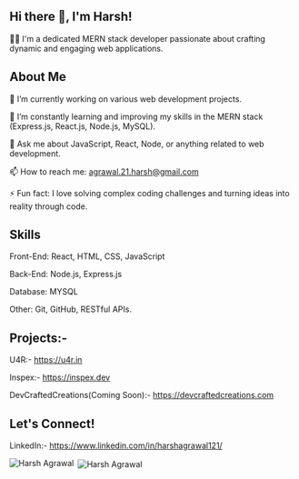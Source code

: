 
## Hi there 👋, I'm Harsh!

👨‍💻 I'm a dedicated MERN stack developer passionate about crafting dynamic and engaging web applications.

## About Me
🔭 I’m currently working on various web development projects.

🌱 I’m constantly learning and improving my skills in the MERN stack (Express.js, React.js, Node.js, MySQL).

💬 Ask me about JavaScript, React, Node, or anything related to web development.

📫 How to reach me: agrawal.21.harsh@gmail.com

⚡ Fun fact: I love solving complex coding challenges and turning ideas into reality through code.

## Skills

Front-End: React, HTML, CSS, JavaScript

Back-End: Node.js, Express.js

Database: MYSQL

Other: Git, GitHub, RESTful APIs.


## Projects:-

U4R:- https://u4r.in

Inspex:- https://inspex.dev

DevCraftedCreations(Coming Soon):- https://devcraftedcreations.com


## Let's Connect!

LinkedIn:- https://www.linkedin.com/in/harshagrawal121/

<p><img align="left" src="https://github-readme-stats.vercel.app/api/top-langs?username=99harsh&show_icons=true&locale=en&layout=compact" alt="Harsh Agrawal" /></p>

<p>&nbsp;<img align="center" src="https://github-readme-stats.vercel.app/api?username=99harsh&show_icons=true&locale=en" alt="Harsh Agrawal" /></p>

